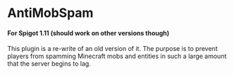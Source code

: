 # AntiMobSpam 
#### For Spigot 1.11 (should work on other versions though)
This plugin is a re-write of an old version of it.
The purpose is to prevent players from spamming Minecraft mobs and entities in such a large amount that the server begins to lag.
